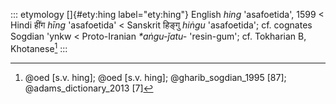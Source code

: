 ::: etymology
[]{#ety:hing label="ety:hing"} English *hing* 'asafoetida', 1599 \<
Hindi हींग *hīng* 'asafoetida' \< Sanskrit हिङ्गु *hiṅgu* 'asafoetida'; cf.
cognates Sogdian 'ynkw \< Proto-Iranian *\*aṅgu-ǰatu-* 'resin-gum'; cf.
Tokharian B, Khotanese[^1]
:::

[^1]: @oed [s.v. hing]; @oed [s.v. hing]; @gharib_sogdian_1995 [87];
    @adams_dictionary_2013 [7]
